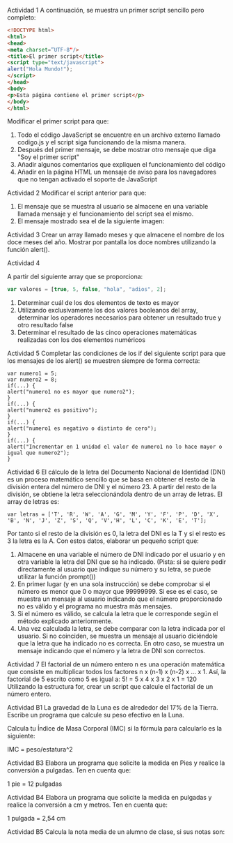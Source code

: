 Actividad 1
A continuación, se muestra un primer script sencillo pero completo:

```HTML
<!DOCTYPE html>
<html>
<head>
<meta charset=”UTF-8"/>
<title>El primer script</title>
<script type="text/javascript">
alert("Hola Mundo!");
</script>
</head>
<body>
<p>Esta página contiene el primer script</p>
</body>
</html>
```

Modificar el primer script para que:

1. Todo el código JavaScript se encuentre en un archivo externo llamado
   codigo.js y el script siga funcionando de la misma manera.
2. Después del primer mensaje, se debe mostrar otro mensaje que diga "Soy el
   primer script"
3. Añadir algunos comentarios que expliquen el funcionamiento del código
4. Añadir en la página HTML un mensaje de aviso para los navegadores que no
   tengan activado el soporte de JavaScript

Actividad 2
Modificar el script anterior para que:

1. El mensaje que se muestra al usuario se almacene en una variable llamada
   mensaje y el funcionamiento del script sea el mismo.
2. El mensaje mostrado sea el de la siguiente imagen:

Actividad 3
Crear un array llamado meses y que almacene el nombre de los doce meses del año.
Mostrar por pantalla los doce nombres utilizando la función alert().

Actividad 4

A partir del siguiente array que se proporciona:

```js
var valores = [true, 5, false, "hola", "adios", 2];
```

1. Determinar cuál de los dos elementos de texto es mayor
2. Utilizando exclusivamente los dos valores booleanos del array, determinar los
   operadores necesarios para obtener un resultado true y otro resultado false
3. Determinar el resultado de las cinco operaciones matemáticas realizadas con los
   dos elementos numéricos

Actividad 5
Completar las condiciones de los if del siguiente script para que los mensajes de los
alert() se muestren siempre de forma correcta:

```JS
var numero1 = 5;
var numero2 = 8;
if(...) {
alert("numero1 no es mayor que numero2");
}
if(...) {
alert("numero2 es positivo");
}
if(...) {
alert("numero1 es negativo o distinto de cero");
}
if(...) {
alert("Incrementar en 1 unidad el valor de numero1 no lo hace mayor o igual que numero2");
}
```

Actividad 6
El cálculo de la letra del Documento Nacional de Identidad (DNI) es un proceso matemático
sencillo que se basa en obtener el resto de la división entera del número de DNI y el número 23. A partir del resto de la división, se obtiene la letra seleccionándola dentro de un array de
letras.
El array de letras es:

```JS
var letras = ['T', 'R', 'W', 'A', 'G', 'M', 'Y', 'F', 'P', 'D', 'X', 'B', 'N', 'J', 'Z', 'S', 'Q', 'V','H', 'L', 'C', 'K', 'E', 'T'];
```

Por tanto si el resto de la división es 0, la letra del DNI es la T y si el resto es 3 la letra es la A.
Con estos datos, elaborar un pequeño script que:

1. Almacene en una variable el número de DNI indicado por el usuario y en otra variable
   la letra del DNI que se ha indicado. (Pista: si se quiere pedir directamente al usuario
   que indique su número y su letra, se puede utilizar la función prompt())
2. En primer lugar (y en una sola instrucción) se debe comprobar si el número es menor
   que 0 o mayor que 99999999. Si ese es el caso, se muestra un mensaje al usuario
   indicando que el número proporcionado no es válido y el programa no muestra más
   mensajes.
3. Si el número es válido, se calcula la letra que le corresponde según el método
   explicado anteriormente.
4. Una vez calculada la letra, se debe comparar con la letra indicada por el usuario. Si no
   coinciden, se muestra un mensaje al usuario diciéndole que la letra que ha indicado no
   es correcta. En otro caso, se muestra un mensaje indicando que el número y la letra de
   DNI son correctos.

Actividad 7
El factorial de un número entero n es una operación matemática que consiste en multiplicar
todos los factores n x (n-1) x (n-2) x ... x 1. Así, la factorial de 5 escrito como 5 es
igual a: 5! = 5 x 4 x 3 x 2 x 1 = 120
Utilizando la estructura for, crear un script que calcule el factorial de un número entero.

Actividad B1
La gravedad de la Luna es de alrededor del 17% de la Tierra. Escribe un programa que calcule
su peso efectivo en la Luna.

Calcula tu Índice de Masa Corporal (IMC) si la fórmula para calcularlo es la siguiente:

IMC = peso/estatura^2

Actividad B3
Elabora un programa que solicite la medida en Pies y realice la conversión a pulgadas. Ten en
cuenta que:

1 pie = 12 pulgadas

Actividad B4
Elabora un programa que solicite la medida en pulgadas y realice la conversión a cm y metros.
Ten en cuenta que:

1 pulgada = 2,54 cm

Actividad B5
Calcula la nota media de un alumno de clase, si sus notas son:
